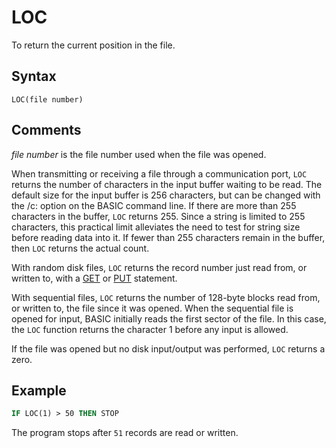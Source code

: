 # LOC

To return the current position in the file.

## Syntax

`LOC(file number)`

## Comments

*file number* is the file number used when the file was opened.

When transmitting or receiving a file through a communication port, `LOC` returns the number of characters in the input buffer waiting to be read. The default size for the input buffer is 256 characters, but can be changed with the /c: option on the BASIC command line. If there are more than 255 characters in the buffer, `LOC` returns 255. Since a string is limited to 255 characters, this practical limit alleviates the need to test for string size before reading data into it. If fewer than 255 characters remain in the buffer, then `LOC` returns the actual count.

With random disk files, `LOC` returns the record number just read from, or written to, with a [GET](GET) or [PUT](PUT) statement.

With sequential files, `LOC` returns the number of 128-byte blocks read from, or written to, the file since it was opened. When the sequential file is opened for input, BASIC initially reads the first sector of the file. In this case, the `LOC` function returns the character 1 before any input is allowed.

If the file was opened but no disk input/output was performed, `LOC` returns a zero.

## Example

```vb
IF LOC(1) > 50 THEN STOP
```

The program stops after `51` records are read or written.
